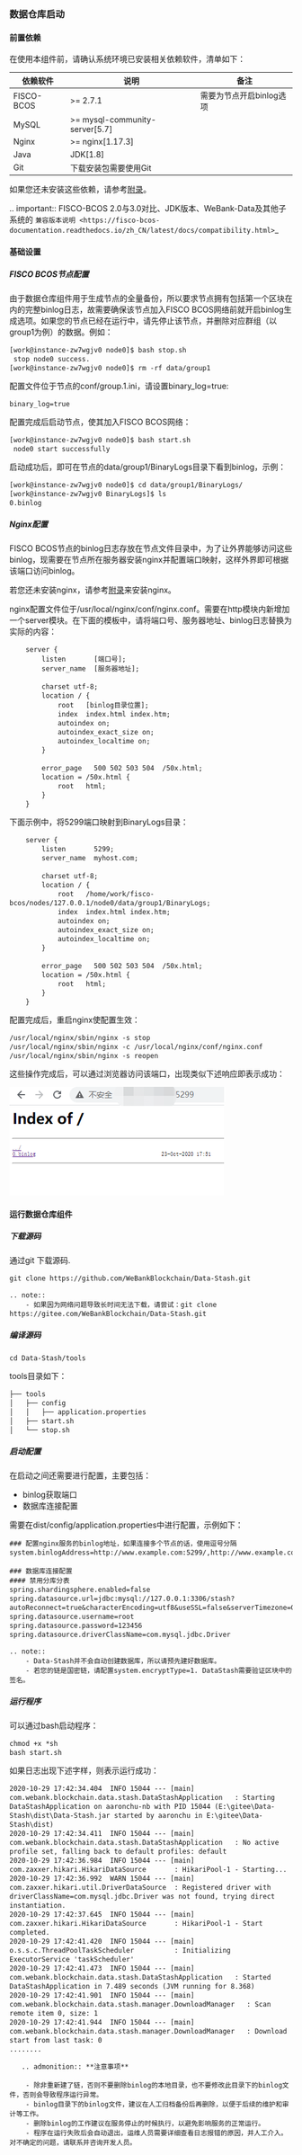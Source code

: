 ### 数据仓库启动

#### 前置依赖

在使用本组件前，请确认系统环境已安装相关依赖软件，清单如下：

| 依赖软件 | 说明 |备注|
| --- | --- | --- |
| FISCO-BCOS | >= 2.7.1 | 需要为节点开启binlog选项|
| MySQL | >= mysql-community-server[5.7] | |
| Nginx | >= nginx[1.17.3]| |
| Java | JDK[1.8] | |
| Git | 下载安装包需要使用Git | |

如果您还未安装这些依赖，请参考[附录](appendix.md)。

.. important::
    FISCO-BCOS 2.0与3.0对比、JDK版本、WeBank-Data及其他子系统的 `兼容版本说明 <https://fisco-bcos-documentation.readthedocs.io/zh_CN/latest/docs/compatibility.html>`_

#### 基础设置

##### FISCO BCOS节点配置

由于数据仓库组件用于生成节点的全量备份，所以要求节点拥有包括第一个区块在内的完整binlog日志，故需要确保该节点加入FISCO BCOS网络前就开启binlog生成选项。如果您的节点已经在运行中，请先停止该节点，并删除对应群组（以group1为例）的数据。例如：

```
[work@instance-zw7wgjv0 node0]$ bash stop.sh
 stop node0 success.
[work@instance-zw7wgjv0 node0]$ rm -rf data/group1

```

配置文件位于节点的conf/group.1.ini，请设置binary_log=true:

```
binary_log=true
```

配置完成后启动节点，使其加入FISCO BCOS网络：
```
[work@instance-zw7wgjv0 node0]$ bash start.sh
 node0 start successfully
```

启动成功后，即可在节点的data/group1/BinaryLogs目录下看到binlog，示例：

```
[work@instance-zw7wgjv0 node0]$ cd data/group1/BinaryLogs/
[work@instance-zw7wgjv0 BinaryLogs]$ ls
0.binlog
```

##### Nginx配置

FISCO BCOS节点的binlog日志存放在节点文件目录中，为了让外界能够访问这些binlog，现需要在节点所在服务器安装nginx并配置端口映射，这样外界即可根据该端口访问binlog。

若您还未安装nginx，请参考[附录](appendix.md)来安装nginx。

nginx配置文件位于/usr/local/nginx/conf/nginx.conf。需要在http模块内新增加一个server模块。在下面的模板中，请将端口号、服务器地址、binlog日志替换为实际的内容：

```
    server {
        listen       [端口号];
        server_name  [服务器地址];

        charset utf-8;
        location / {
            root   [binlog目录位置];
            index  index.html index.htm;
            autoindex on;
            autoindex_exact_size on;
            autoindex_localtime on;
        }

        error_page   500 502 503 504  /50x.html;
        location = /50x.html {
            root   html;
        }
    }
```

下面示例中，将5299端口映射到BinaryLogs目录：
```
    server {
        listen       5299;
        server_name  myhost.com;

        charset utf-8;
        location / {
            root   /home/work/fisco-bcos/nodes/127.0.0.1/node0/data/group1/BinaryLogs;
            index  index.html index.htm;
            autoindex on;
            autoindex_exact_size on;
            autoindex_localtime on;
        }

        error_page   500 502 503 504  /50x.html;
        location = /50x.html {
            root   html;
        }
    }
```

配置完成后，重启nginx使配置生效：

```
/usr/local/nginx/sbin/nginx -s stop
/usr/local/nginx/sbin/nginx -c /usr/local/nginx/conf/nginx.conf
/usr/local/nginx/sbin/nginx -s reopen 
```

这些操作完成后，可以通过浏览器访问该端口，出现类似下述响应即表示成功：

![](./picture/nginx_success.png)

#### 运行数据仓库组件

##### 下载源码

通过git 下载源码.

```
git clone https://github.com/WeBankBlockchain/Data-Stash.git

```
```eval_rst
.. note::
    - 如果因为网络问题导致长时间无法下载，请尝试：git clone https://gitee.com/WeBankBlockchain/Data-Stash.git
```

##### 编译源码

```
cd Data-Stash/tools
```

tools目录如下：
```
├── tools
│   ├── config
│   │   ├── application.properties
│   ├── start.sh
│   └── stop.sh
```

##### 启动配置

在启动之间还需要进行配置，主要包括：
- binlog获取端口
- 数据库连接配置

需要在dist/config/application.properties中进行配置，示例如下：

```
### 配置nginx服务的binlog地址，如果连接多个节点的话，使用逗号分隔
system.binlogAddress=http://www.example.com:5299/,http://www.example.com:5300/

### 数据库连接配置
#### 禁用分库分表
spring.shardingsphere.enabled=false 
spring.datasource.url=jdbc:mysql://127.0.0.1:3306/stash?autoReconnect=true&characterEncoding=utf8&useSSL=false&serverTimezone=GMT%2b8
spring.datasource.username=root
spring.datasource.password=123456
spring.datasource.driverClassName=com.mysql.jdbc.Driver
```

```eval_rst
.. note::
    - Data-Stash并不会自动创建数据库，所以请预先建好数据库。
    - 若您的链是国密链，请配置system.encryptType=1. DataStash需要验证区块中的签名。
```
##### 运行程序

可以通过bash启动程序：
```
chmod +x *sh
bash start.sh
```

如果日志出现下述字样，则表示运行成功：

```
2020-10-29 17:42:34.404  INFO 15044 --- [main] com.webank.blockchain.data.stash.DataStashApplication   : Starting DataStashApplication on aaronchu-nb with PID 15044 (E:\gitee\Data-Stash\dist\Data-Stash.jar started by aaronchu in E:\gitee\Data-Stash\dist)
2020-10-29 17:42:34.411  INFO 15044 --- [main] com.webank.blockchain.data.stash.DataStashApplication   : No active profile set, falling back to default profiles: default
2020-10-29 17:42:36.984  INFO 15044 --- [main] com.zaxxer.hikari.HikariDataSource       : HikariPool-1 - Starting...
2020-10-29 17:42:36.992  WARN 15044 --- [main] com.zaxxer.hikari.util.DriverDataSource  : Registered driver with driverClassName=com.mysql.jdbc.Driver was not found, trying direct instantiation.
2020-10-29 17:42:37.645  INFO 15044 --- [main] com.zaxxer.hikari.HikariDataSource       : HikariPool-1 - Start completed.
2020-10-29 17:42:41.420  INFO 15044 --- [main] o.s.s.c.ThreadPoolTaskScheduler          : Initializing ExecutorService 'taskScheduler'
2020-10-29 17:42:41.473  INFO 15044 --- [main] com.webank.blockchain.data.stash.DataStashApplication   : Started DataStashApplication in 7.489 seconds (JVM running for 8.368)
2020-10-29 17:42:41.901  INFO 15044 --- [main] com.webank.blockchain.data.stash.manager.DownloadManager   : Scan remote item 0, size: 1
2020-10-29 17:42:41.944  INFO 15044 --- [main] com.webank.blockchain.data.stash.manager.DownloadManager   : Download start from last task: 0
........
```

```eval_rst
   .. admonition:: **注意事项**

    - 除非重新建了链，否则不要删除binlog的本地目录，也不要修改此目录下的binlog文件，否则会导致程序运行异常。
    - binlog目录下的binlog文件，建议在人工归档备份后再删除，以便于后续的维护和审计等工作。
    - 删除binlog的工作建议在服务停止的时候执行，以避免影响服务的正常运行。
    - 程序在运行失败后会自动退出，运维人员需要详细查看日志报错的原因，并人工介入。对不确定的问题，请联系并咨询开发人员。
```


